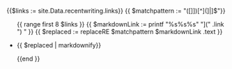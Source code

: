 {{$links := site.Data.recentwriting.links}}
{{ $matchpattern := "([]])[^](]|]$"}}

<ul class="recent">
{{ range first 8 $links }}
{{ $markdownLink := printf "%s%s%s" "](" .link ") " }}
{{ $replaced := replaceRE $matchpattern $markdownLink  .text }}
  <li><p>{{ $replaced | markdownify}}</p></li>
  {{end }}
</ul>